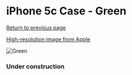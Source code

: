 # iPhone 5c Case - Green

[Return to previous page](/iphone_5c)

[High-resolution image from Apple](https://store.storeimages.cdn-apple.com/8756/as-images.apple.com/is/MF037?wid=4500&hei=4500&fmt=png)

<div style="width: 384px"><img src="/everyphone/MF037.png" alt="Green"></div>

### Under construction
